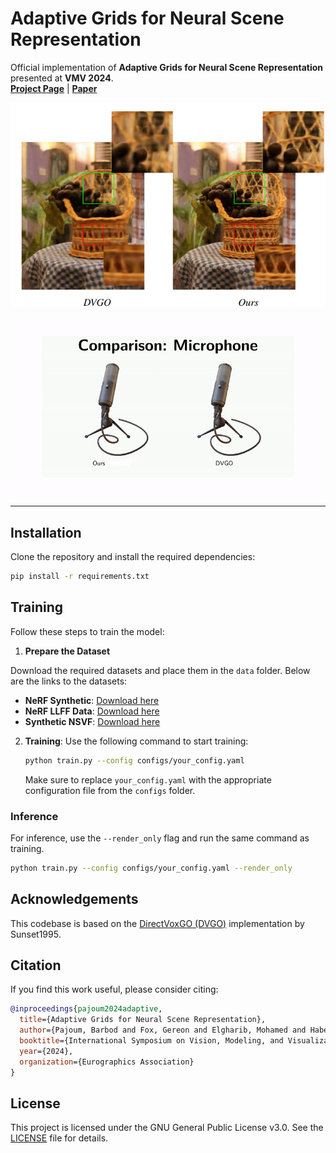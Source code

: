 # Adaptive Grids for Neural Scene Representation

Official implementation of **Adaptive Grids for Neural Scene Representation** presented at **VMV 2024**.  
**[Project Page](https://vcai.mpi-inf.mpg.de/projects/agrids/)** | **[Paper](https://pure.mpg.de/rest/items/item_3624536/component/file_3624537/content)**

<img src="assets/adaptive-grid.png" alt="Adaptive Grid" width="700">


![Adaptive Grid Video](assets/dvgo_comparison.gif)  

---

## Installation

Clone the repository and install the required dependencies:

```bash
pip install -r requirements.txt
```

## Training

Follow these steps to train the model:

1. **Prepare the Dataset**

Download the required datasets and place them in the `data` folder. Below are the links to the datasets:

- **NeRF Synthetic**: [Download here](https://drive.google.com/drive/folders/1cK3UDIJqKAAm7zyrxRYVFJ0BRMgrwhh4)
- **NeRF LLFF Data**: [Download here](https://drive.google.com/drive/folders/1cK3UDIJqKAAm7zyrxRYVFJ0BRMgrwhh4)
- **Synthetic NSVF**: [Download here](https://dl.fbaipublicfiles.com/nsvf/dataset/Synthetic_NSVF.zip)

2. **Training**: Use the following command to start training:

    ```bash
    python train.py --config configs/your_config.yaml
    ```

    Make sure to replace `your_config.yaml` with the appropriate configuration file from the `configs` folder.

### Inference

For inference, use the `--render_only` flag and run the same command as training.

```bash
python train.py --config configs/your_config.yaml --render_only
```


## Acknowledgements

This codebase is based on the [DirectVoxGO (DVGO)](https://github.com/sunset1995/DirectVoxGO) implementation by Sunset1995. 



## Citation

If you find this work useful, please consider citing:

```bibtex
@inproceedings{pajoum2024adaptive,
  title={Adaptive Grids for Neural Scene Representation},
  author={Pajoum, Barbod and Fox, Gereon and Elgharib, Mohamed and Habermann, Marc and Theobalt, Christian},
  booktitle={International Symposium on Vision, Modeling, and Visualization},
  year={2024},
  organization={Eurographics Association}
}
```

## License

This project is licensed under the GNU General Public License v3.0. See the [LICENSE](LICENSE) file for details.

